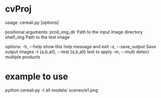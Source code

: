 # cvProj

usage: cereali.py [options] <product images directory> <shelf image>

positional arguments:
prod_img_dir Path to the input image directory
shelf_img Path to the test image

options:
-h, --help show this help message and exit
-s, --save_output Save output images
-t {a,b,all}, --test {a,b,all}
test to apply
-m, --multi detect multiple products

# example to use

python cereali.py -t all models/ scenes/e1.png
